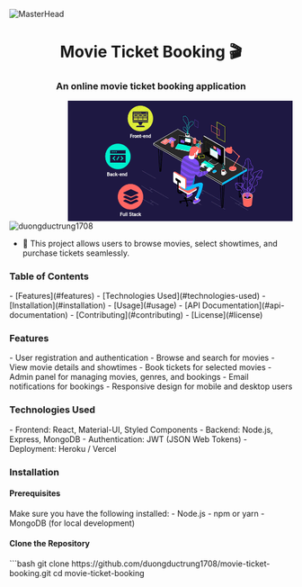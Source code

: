 ![MasterHead](https://user-images.githubusercontent.com/74038190/225813708-98b745f2-7d22-48cf-9150-083f1b00d6c9.gif)
<h1 align="center">Movie Ticket Booking 🎬</h1>
<h3 align="center">An online movie ticket booking application</h3>
<img align="right" alt="Booking" width="400" src="https://raw.githubusercontent.com/majdimokhtar/github-images/main/rightimagemajdigithub.gif?token=GHSAT0AAAAAABUZ7SAQ6CWAJ3EWM7P3WSBUY3GNLNQ">

<p align="left"> <img src="https://komarev.com/ghpvc/?username=duongductrung1708&label=Profile%20views&color=0e75b6&style=flat" alt="duongductrung1708" /> </p>

- 🔭 This project allows users to browse movies, select showtimes, and purchase tickets seamlessly.

<h3 align="left">Table of Contents</h3>
- [Features](#features)
- [Technologies Used](#technologies-used)
- [Installation](#installation)
- [Usage](#usage)
- [API Documentation](#api-documentation)
- [Contributing](#contributing)
- [License](#license)

<h3 align="left">Features</h3>
- User registration and authentication
- Browse and search for movies
- View movie details and showtimes
- Book tickets for selected movies
- Admin panel for managing movies, genres, and bookings
- Email notifications for bookings
- Responsive design for mobile and desktop users

<h3 align="left">Technologies Used</h3>
- Frontend: React, Material-UI, Styled Components
- Backend: Node.js, Express, MongoDB
- Authentication: JWT (JSON Web Tokens)
- Deployment: Heroku / Vercel

<h3 align="left">Installation</h3>

<h4>Prerequisites</h4>
Make sure you have the following installed:
- Node.js
- npm or yarn
- MongoDB (for local development)

<h4>Clone the Repository</h4>
```bash
git clone https://github.com/duongductrung1708/movie-ticket-booking.git
cd movie-ticket-booking
